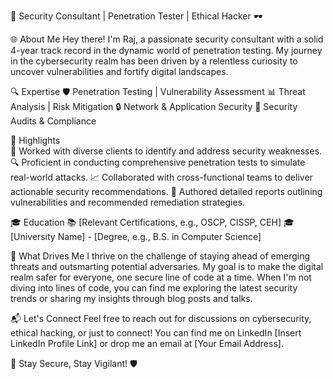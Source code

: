 🔐 Security Consultant | Penetration Tester | Ethical Hacker 🕶️

🌐 About Me
Hey there! I'm Raj, a passionate security consultant with a solid 4-year track record in the dynamic world of penetration testing. My journey in the cybersecurity realm has been driven by a relentless curiosity to uncover vulnerabilities and fortify digital landscapes.

🔍 Expertise
🛡️ Penetration Testing | Vulnerability Assessment
📊 Threat Analysis | Risk Mitigation
🔒 Network & Application Security
🔐 Security Audits & Compliance

🚀 Highlights<br>
💼 Worked with diverse clients to identify and address security weaknesses.
🔍 Proficient in conducting comprehensive penetration tests to simulate real-world attacks.
📈 Collaborated with cross-functional teams to deliver actionable security recommendations.
📝 Authored detailed reports outlining vulnerabilities and recommended remediation strategies.

🎓 Education
📚 [Relevant Certifications, e.g., OSCP, CISSP, CEH]
🎓 [University Name] - [Degree, e.g., B.S. in Computer Science]

🌟 What Drives Me
I thrive on the challenge of staying ahead of emerging threats and outsmarting potential adversaries. My goal is to make the digital realm safer for everyone, one secure line of code at a time. When I'm not diving into lines of code, you can find me exploring the latest security trends or sharing my insights through blog posts and talks.

📬 Let's Connect
Feel free to reach out for discussions on cybersecurity, ethical hacking, or just to connect! You can find me on LinkedIn [Insert LinkedIn Profile Link] or drop me an email at [Your Email Address].

🔑 Stay Secure, Stay Vigilant! 🛡️
